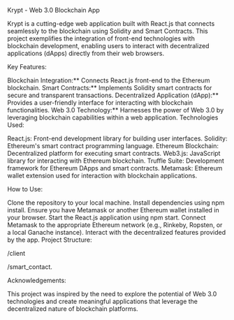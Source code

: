 Krypt - Web 3.0 Blockchain App

Krypt is a cutting-edge web application built with React.js that connects seamlessly to the blockchain using Solidity and Smart Contracts. This project exemplifies the integration of front-end technologies with blockchain development, enabling users to interact with decentralized applications (dApps) directly from their web browsers.

Key Features:

Blockchain Integration:** Connects React.js front-end to the Ethereum blockchain.
Smart Contracts:** Implements Solidity smart contracts for secure and transparent transactions.
Decentralized Application (dApp):** Provides a user-friendly interface for interacting with blockchain functionalities.
Web 3.0 Technology:** Harnesses the power of Web 3.0 by leveraging blockchain capabilities within a web application.
Technologies Used:

React.js: Front-end development library for building user interfaces.
Solidity: Ethereum's smart contract programming language.
Ethereum Blockchain: Decentralized platform for executing smart contracts.
Web3.js: JavaScript library for interacting with Ethereum blockchain.
Truffle Suite: Development framework for Ethereum DApps and smart contracts.
Metamask: Ethereum wallet extension used for interaction with blockchain applications.

How to Use:

Clone the repository to your local machine.
Install dependencies using npm install.
Ensure you have Metamask or another Ethereum wallet installed in your browser.
Start the React.js application using npm start.
Connect Metamask to the appropriate Ethereum network (e.g., Rinkeby, Ropsten, or a local Ganache instance).
Interact with the decentralized features provided by the app.
Project Structure:

/client

/smart_contact.

Acknowledgements:

This project was inspired by the need to explore the potential of Web 3.0 technologies and create meaningful applications that leverage the decentralized nature of blockchain platforms.
